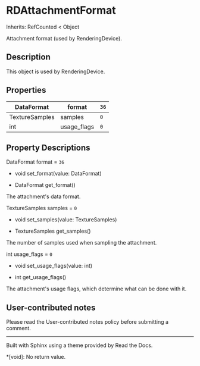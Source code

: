# RDAttachmentFormat

Inherits: RefCounted < Object

Attachment format (used by RenderingDevice).

## Description

This object is used by RenderingDevice.

## Properties

DataFormat | format | `36`  
---|---|---  
TextureSamples | samples | `0`  
int | usage_flags | `0`  
  
## Property Descriptions

DataFormat format = `36`

  * void set_format(value: DataFormat)

  * DataFormat get_format()

The attachment's data format.

TextureSamples samples = `0`

  * void set_samples(value: TextureSamples)

  * TextureSamples get_samples()

The number of samples used when sampling the attachment.

int usage_flags = `0`

  * void set_usage_flags(value: int)

  * int get_usage_flags()

The attachment's usage flags, which determine what can be done with it.

## User-contributed notes

Please read the User-contributed notes policy before submitting a comment.

* * *

Built with Sphinx using a theme provided by Read the Docs.

  *[void]: No return value.

